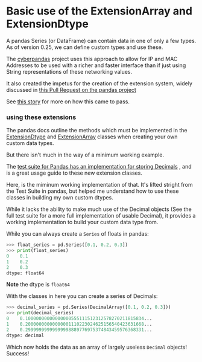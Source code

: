 # Basic use of the ExtensionArray and ExtensionDtype

A pandas Series (or DataFrame) can contain data in one of only a few types.
As of version 0.25, we can define custom types and use these.

The [cyberpandas](https://github.com/ContinuumIO/cyberpandas/) project uses
this approach to allow for IP and MAC Addresses to be used with a richer
and faster interface than if just using String representations of these
networking values.

It also created the impetus for the creation of the extension system,
widely discussed in [this Pull Request on the pandas
project](https://github.com/pandas-dev/pandas/pull/19268/)

See [this story](https://tomaugspurger.github.io/pandas-extension-arrays.html)
for more on how this came to pass.

### using these extensions

The pandas docs outline the methods which must be implemented in the
[ExtensionDtype](https://pandas.pydata.org/pandas-docs/stable/reference/api/pandas.api.extensions.ExtensionDtype.html#pandas.api.extensions.ExtensionDtype)
and [ExtensionArray](https://pandas.pydata.org/pandas-docs/stable/reference/api/pandas.api.extensions.ExtensionArray.html#pandas.api.extensions.ExtensionArray)
classes when creating your own custom data types.

But there isn't much in the way of a minimum working example.

The [test suite for Pandas has an implementation for storing Decimals](https://github.com/pandas-dev/pandas/tree/e246c3b05924ac1fe083565a765ce847fcad3d91/pandas/tests/extension/decimal)
, and is a great usage guide to these new extension classes.

Here, is the miminum working implementation of that. It's lifted stright from
the Test Suite in pandas, but helped me understand how to use these classes in
building my own custom dtypes.

While it lacks the ability to make much use of the Decimal objects 
(See the full test suite for a more full implementation of usable Decimal), it
provides a working implementation to build your custom data type from.

While you can always create a `Series` of floats in pandas:

``` python
>>> float_series = pd.Series([0.1, 0.2, 0.3])
>>> print(float_series)
0    0.1
1    0.2
2    0.3
dtype: float64

```

**Note** the dtype is `float64`

With the classes in here you can create a series of Decimals:

```python
>>> decimal_series = pd.Series(DecimalArray([0.1, 0.2, 0.3]))
>>> print(decimal_series)
0    0.10000000000000000555111512312578270211815834...
1    0.20000000000000001110223024625156540423631668...
2    0.29999999999999998889776975374843459576368331...
dtype: decimal
```

Which now holds the data as an array of largely useless `Decimal` objects! Success!
